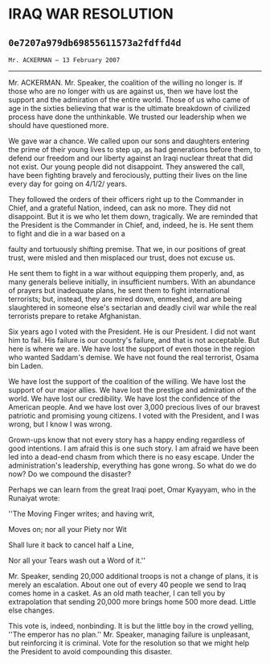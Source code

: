 # IRAQ WAR RESOLUTION
## `0e7207a979db69855611573a2fdffd4d`
`Mr. ACKERMAN — 13 February 2007`

---


Mr. ACKERMAN. Mr. Speaker, the coalition of the willing no longer is. 
If those who are no longer with us are against us, then we have lost 
the support and the admiration of the entire world. Those of us who 
came of age in the sixties believing that war is the ultimate breakdown 
of civilized process have done the unthinkable. We trusted our 
leadership when we should have questioned more.

We gave war a chance. We called upon our sons and daughters entering 
the prime of their young lives to step up, as had generations before 
them, to defend our freedom and our liberty against an Iraqi nuclear 
threat that did not exist. Our young people did not disappoint. They 
answered the call, have been fighting bravely and ferociously, putting 
their lives on the line every day for going on 4/1/2/ years.

They followed the orders of their officers right up to the Commander 
in Chief, and a grateful Nation, indeed, can ask no more. They did not 
disappoint. But it is we who let them down, tragically. We are reminded 
that the President is the Commander in Chief, and, indeed, he is. He 
sent them to fight and die in a war based on a


faulty and tortuously shifting premise. That we, in our positions of 
great trust, were misled and then misplaced our trust, does not excuse 
us.

He sent them to fight in a war without equipping them properly, and, 
as many generals believe initially, in insufficient numbers. With an 
abundance of prayers but inadequate plans, he sent them to fight 
international terrorists; but, instead, they are mired down, enmeshed, 
and are being slaughtered in someone else's sectarian and deadly civil 
war while the real terrorists prepare to retake Afghanistan.

Six years ago I voted with the President. He is our President. I did 
not want him to fail. His failure is our country's failure, and that is 
not acceptable. But here is where we are. We have lost the support of 
even those in the region who wanted Saddam's demise. We have not found 
the real terrorist, Osama bin Laden.

We have lost the support of the coalition of the willing. We have 
lost the support of our major allies. We have lost the prestige and 
admiration of the world. We have lost our credibility. We have lost the 
confidence of the American people. And we have lost over 3,000 precious 
lives of our bravest patriotic and promising young citizens. I voted 
with the President, and I was wrong, but I know I was wrong.

Grown-ups know that not every story has a happy ending regardless of 
good intentions. I am afraid this is one such story. I am afraid we 
have been led into a dead-end chasm from which there is no easy escape. 
Under the administration's leadership, everything has gone wrong. So 
what do we do now? Do we compound the disaster?

Perhaps we can learn from the great Iraqi poet, Omar Kyayyam, who in 
the Runaiyat wrote:

''The Moving Finger writes; and having writ,

Moves on; nor all your Piety nor Wit

Shall lure it back to cancel half a Line,

Nor all your Tears wash out a Word of it.''

Mr. Speaker, sending 20,000 additional troops is not a change of 
plans, it is merely an escalation. About one out of every 40 people we 
send to Iraq comes home in a casket. As an old math teacher, I can tell 
you by extrapolation that sending 20,000 more brings home 500 more 
dead. Little else changes.

This vote is, indeed, nonbinding. It is but the little boy in the 
crowd yelling, ''The emperor has no plan.'' Mr. Speaker, managing 
failure is unpleasant, but reinforcing it is criminal. Vote for the 
resolution so that we might help the President to avoid compounding 
this disaster.